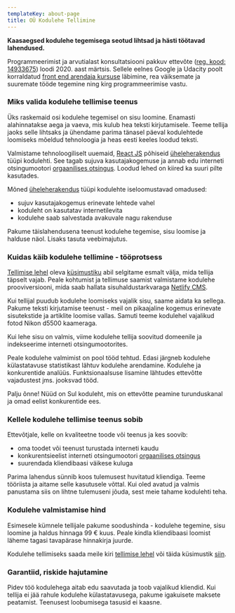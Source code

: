 ```yaml
---
templateKey: about-page
title: OÜ Kodulehe Tellimine
---
```

**Kaasaegsed kodulehe tegemisega seotud lihtsad ja hästi töötavad lahendused.**

Programmeerimist ja arvutialast konsultatsiooni pakkuv ettevõte ([reg. kood: 14933675](https://www.e-krediidiinfo.ee/14933675-KODULEHE%20TELLIMINE%20O%C3%9C)) loodi 2020. aast märtsis.  Sellele eelnes Google ja Udacity poolt korraldatud [front end arendaja kursuse](https://graduation.udacity.com/confirm/AEKKNEEJ) läbimine, rea väiksemate ja suuremate tööde tegemine ning kirg programmeerimise vastu. 

### Miks valida kodulehe tellimise teenus

Üks raskemaid osi kodulehe tegemisel on sisu loomine. Enamasti alahinnatakse aega ja vaeva, mis kulub hea teksti kirjutamisele. Teeme tellija jaoks selle lihtsaks ja ühendame parima tänasel päeval kodulehtede loomiseks mõeldud tehnoloogia ja heas eesti keeles loodud teksti.

Valmistame tehnoloogiliselt uuemaid,  [React JS](https://reactjs.org/) põhiseid [üheleherakendus](https://et.wikipedia.org/wiki/%C3%9Cheleherakendus) tüüpi kodulehti. See tagab sujuva kasutajakogemuse ja annab edu interneti otsingumootori [orgaanilises otsingus](https://support.google.com/google-ads/answer/6054492?hl=et). Loodud lehed on kiired ka suuri pilte kasutades. 

Mõned [üheleherakendus](https://et.wikipedia.org/wiki/%C3%9Cheleherakendus) tüüpi kodulehte iseloomustavad omadused:

* sujuv kasutajakogemus erinevate lehtede vahel
* koduleht on kasutatav internetilevita
* kodulehe saab salvestada avakuvale nagu rakenduse

Pakume täislahendusena teenust kodulehe tegemise, sisu loomise ja halduse näol. Lisaks tasuta veebimajutus.

### Kuidas käib kodulehe tellimine - tööprotsess

[Tellimise lehel](https://tellikoduleht.ee/kodulehe-tellimine/) oleva [küsimustiku](https://docs.google.com/forms/d/e/1FAIpQLSe9TPVo1_SMyTlpZ6Vo0StZv0H5aoo2-K_P01o9woEdOdUsMA/viewform) abil selgitame esmalt välja, mida tellija täpselt vajab. Peale kohtumist ja tellimuse saamist valmistame kodulehe prooviversiooni, mida saab hallata sisuhaldustarkvaraga [Netlify CMS](https://www.netlifycms.org/).

Kui tellijal puudub kodulehe loomiseks vajalik sisu, saame aidata ka sellega. Pakume teksti kirjutamise teenust - meil on pikaajaline kogemus erinevate sisutekstide ja artiklite loomise vallas. Samuti teeme kodulehel vajalikud fotod Nikon d5500 kaameraga.

Kui lehe sisu on valmis, viime kodulehe tellija soovitud domeenile ja indekseerime interneti otsingumootorites.

Peale kodulehe valmimist on pool tööd tehtud. Edasi järgneb kodulehe külastatavuse statistikast lähtuv kodulehe arendamine. Kodulehe ja konkurentide analüüs. Funktsionaalsuse lisamine lähtudes ettevõtte vajadustest jms. jooksvad tööd. 

Palju õnne! Nüüd on Sul koduleht, mis on ettevõtte peamine turunduskanal ja omad eelist konkurentide ees. 

### Kellele kodulehe tellimise teenus sobib

Ettevõtjale, kelle on kvaliteetne toode või teenus ja kes soovib:

* oma toodet või teenust turustada interneti kaudu
* konkurentsieelist interneti otsingumootori [orgaanilises otsingus](https://support.google.com/google-ads/answer/6054492?hl=et)
* suurendada kliendibaasi väikese kuluga

Parima lahendus sünnib koos tulemusest huvitatud kliendiga. Teeme tööriista ja aitame selle kasutusele võttal. Kui oled avatud ja valmis panustama siis on lihtne tulemuseni jõuda, sest meie tahame kodulehti teha.

### Kodulehe valmistamise hind

Esimesele kümnele tellijale pakume soodushinda - kodulehe tegemine, sisu loomine ja haldus hinnaga 99 € kuus. Peale kindla kliendibaasi loomist läheme tagasi tavapärase hinnakirja juurde. 

Kodulehe tellimiseks saada meile kiri [tellimise lehel](https://tellikoduleht.ee/kodulehe-tellimine/) või täida küsimustik [siin](https://docs.google.com/forms/d/e/1FAIpQLSe9TPVo1_SMyTlpZ6Vo0StZv0H5aoo2-K_P01o9woEdOdUsMA/viewform).

### Garantiid, riskide hajutamine

Pidev töö kodulehega aitab edu saavutada ja toob vajalikud kliendid. Kui tellija ei jää rahule kodulehe külastatavusega, pakume igakuisete maksete peatamist. Teenusest loobumisega tasusid ei kaasne.
